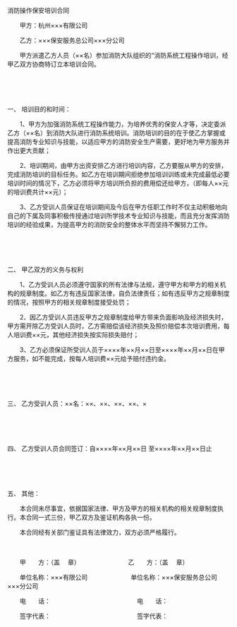 



消防操作保安培训合同



 

　　甲方：杭州×××有限公司

　　乙方：×××保安服务总公司×××分公司　　

　　甲方派遣乙方人员（××名）参加消防大队组织的“消防系统工程操作培训，经甲乙双方协商特订立本培训合同。

　　

　　

一、
培训目的和时间：

　　1、甲方为加强消防系统工程操作能力，为培养优秀的保安人才等，决定委派乙方（××名）到消防大队进行消防系统培训。消防培训的目的在于使乙方掌握或提高消防专业知识与技能，以适应甲方的消防安全生产需要，更好地为甲方服务并作出更大贡献；

　　2、培训期间，由甲方出资安排乙方进行培训内容，乙方要服从甲方的安排，完成消防培训的目标任务。如乙方在培训期间拒绝参加培训训练或未完成最低必要培训时间的情况下，乙方必须将甲方培训所负担的费用偿还给甲方，（即每人××元的培训费共计××元）；

　　3、乙方受训人员保证在培训期间及今后在甲方任职工作时不仅主动积极地向自己的下属及同事积极传授通过培训所学技术专业知识与技能，而且充分发挥消防培训的经验成果，为提高甲方的消防安全的整体水平而坚持不懈努力工作。

　　

　　

二、
甲乙双方的义务与权利

　　1、乙方受训人员必须遵守国家的所有法律与法规，遵守甲方和甲方的相关机构的规章制度。如乙方有违反国家法律，自负法律责任；如有违反甲方之规章制度的情况，按照甲方的相关规章制度接受处罚；

　　2、因乙方受训人员违反甲方之规章制度给甲方带来负面影响及经济损失时，甲方需开除乙方受训人员时，乙方需赔偿该经济损失及照价赔偿本次培训费用，每人培训费××元，其他经济损失按实际损失赔付；

　　3、乙方必须保证所受训人员于××××年××月××日至××××年××月××日在甲方服务，如不能完成，按每人培训费××元给予赔付违约金。

　　

　　

三、
乙方受训人员：××名：××、××、××、××、×

　　

　　

四、
乙方受训人员合同签订：自××××年××月××日 至××××年××月××日止

　　

　　

五、
其他：

　　本合同未尽事宜，依据国家法律、甲方及甲方的相关机构的相关规章制度执行。本合同一式三份，甲乙双方及鉴证机构各执一份。

　　本合同经有关部门鉴证具有法律效力，双方必须严格履行。　　

　　

　　甲　　方：（盖　 章）　　　　　　　　 乙　　方：（盖　 章）

　　单位名称：×××有限公司　　　　　　　单位名称：×××保安服务总公司　 ×××分公司

　　电　　话：　　　　　　　　　　　　　　电　　话：

　　签字代表：　　　　　　　　　　　　　　签字代表：

　　